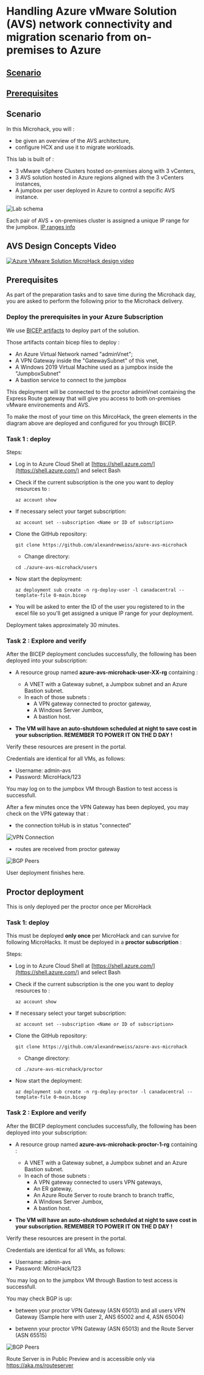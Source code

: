 # Handling Azure vMware Solution (AVS) network connectivity and migration scenario from on-premises to Azure

## [Scenario](#scenario)

## [Prerequisites](#prerequisites)

## Scenario

In this Microhack, you will :

- be given an overview of the AVS architecture,
- configure HCX and use it to migrate workloads.

This lab is built of :

- 3 vMware vSphere Clusters hosted on-premises along with 3 vCenters,
- 3 AVS solution hosted in Azure regions aligned with the 3 vCenters instances,
- A jumpbox per user deployed in Azure to control a sepcific AVS instance.

![Lab schema](/Images/schema/avs-microhack-lab-schema.png)

Each pair of AVS + on-premises cluster is assigned a unique IP range for the jumpbox. [IP ranges info](docs/Appendix.md)

## AVS Design Concepts Video

[![Azure VMware Solution MicroHack design video](https://res.cloudinary.com/marcomontalbano/image/upload/v1628861760/video_to_markdown/images/youtube--BGw5Nv_Kpiw-c05b58ac6eb4c4700831b2b3070cd403.jpg)](https://youtu.be/BGw5Nv_Kpiw "Azure VMware Solution MicroHack design video")
## Prerequisites

As part of the preparation tasks and to save time during the Microhack day, you are asked to perform the following prior to the Microhack delivery.

### Deploy the prerequisites in your Azure Subscription

We use [BICEP artifacts](https://docs.microsoft.com/en-us/azure/azure-resource-manager/bicep/overview) to deploy part of the solution.

Those artifacts contain bicep files to deploy :

- An Azure Virtual Network named "adminVnet";
- A VPN Gateway inside the "GatewaySubnet" of this vnet,
- A Windows 2019 Virtual Machine used as a jumpbox inside the "JumpboxSubnet"
- A bastion service to connect to the jumpbox

This deployment will be connected to the proctor adminVnet containing the Express Route gateway that will give you access to both on-premises vMware environements and AVS.

To make the most of your time on this MircoHack, the green elements in the diagram above are deployed and configured for you through BICEP.

### Task 1 : deploy

Steps:

- Log in to Azure Cloud Shell at [https://shell.azure.com/](https://shell.azure.com/) and select Bash

- Check if the current subscription is the one you want to deploy resources to :

  `az account show`

- If necessary select your target subscription:
  
  `az account set --subscription <Name or ID of subscription>`
  
- Clone the  GitHub repository:
  
  `git clone https://github.com/alexandreweiss/azure-avs-microhack`
  
  - Change directory:
  
  `cd ./azure-avs-microhack/users`

- Now start the deployment:

  `az deployment sub create -n rg-deploy-user -l canadacentral --template-file 0-main.bicep`

- You will be asked to enter the ID of the user you registered to in the excel file so you'll get assigned a unique IP range for your deployment.

Deployment takes approximately 30 minutes.

### Task 2 : Explore and verify

After the BICEP deployment concludes successfully, the following has been deployed into your subscription:

- A resource group named **azure-avs-microhack-user-XX-rg** containing :
  - A VNET with a Gateway subnet, a Jumpbox subnet and an Azure Bastion subnet.
  - In each of those subnets :
    - A VPN gateway connected to proctor gateway,
    - A Windows Server Jumbox,
    - A bastion host.

- **The VM will have an auto-shutdown scheduled at night to save cost in your subscription. REMEMBER TO POWER IT ON THE D DAY !**

Verify these resources are present in the portal.

Credentials are identical for all VMs, as follows:

- Username: admin-avs
- Password: MicroHack/123

You may log on to the jumpbox VM through Bastion to test access is successfull.

After a few minutes once the VPN Gateway has been deployed, you may check on the VPN gateway that :

- the connection toHub is in status "connected"

 ![VPN Connection](/Images/schema/avs-microhack-vpn-connection-1.png)

- routes are received from proctor gateway

![BGP Peers](/Images/schema/avs-microhack-vpn-bgp-1.png)

User deployment finishes here.

## Proctor deployment

This is only deployed per the proctor once per MicroHack

### Task 1: deploy

This must be deployed **only once** per MicroHack and can survive for following MicroHacks. It must be deployed in a **proctor subscription** :

Steps:

- Log in to Azure Cloud Shell at [https://shell.azure.com/](https://shell.azure.com/) and select Bash

- Check if the current subscription is the one you want to deploy resources to :

  `az account show`

- If necessary select your target subscription:
  
  `az account set --subscription <Name or ID of subscription>`
  
- Clone the  GitHub repository:
  
  `git clone https://github.com/alexandreweiss/azure-avs-microhack`
  
  - Change directory:
  
  `cd ./azure-avs-microhack/proctor`

- Now start the deployment:

  `az deployment sub create -n rg-deploy-proctor -l canadacentral --template-file 0-main.bicep`

### Task 2 : Explore and verify

After the BICEP deployment concludes successfully, the following has been deployed into your subscription:

- A resource group named **azure-avs-microhack-proctor-1-rg** containing :
  - A VNET with a Gateway subnet, a Jumpbox subnet and an Azure Bastion subnet.
  - In each of those subnets :
    - A VPN gateway connected to users VPN gateways,
    - An ER gateway,
    - An Azure Route Server to route branch to branch traffic,
    - A Windows Server Jumbox,
    - A bastion host.

- **The VM will have an auto-shutdown scheduled at night to save cost in your subscription. REMEMBER TO POWER IT ON THE D DAY !**

Verify these resources are present in the portal.

Credentials are identical for all VMs, as follows:

- Username: admin-avs
- Password: MicroHack/123

You may log on to the jumpbox VM through Bastion to test access is successfull.

You may check BGP is up:

- between your proctor VPN Gateway (ASN 65013) and all users VPN Gateway (Sample here with user 2, ANS 65002 and 4, ASN 65004)

- betwenn your proctor VPN Gateway (ASN 65013) and the Route Server (ASN 65515)

![BGP Peers](/Images/schema/avs-microhack-vpn-bgp-proctor-1.png)

Route Server is in Public Preview and is accessible only via https://aka.ms/routeserver